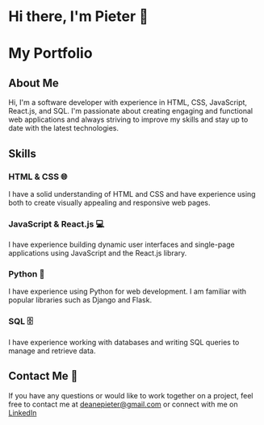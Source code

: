 # Hi there, I'm Pieter 👋

# My Portfolio

## About Me

Hi, I'm a software developer with experience in HTML, CSS, JavaScript, React.js, and SQL. I'm passionate about creating engaging and functional web applications and always striving to improve my skills and stay up to date with the latest technologies.

## Skills

### HTML & CSS 🌐

I have a solid understanding of HTML and CSS and have experience using both to create visually appealing and responsive web pages.

### JavaScript & React.js 💻

I have experience building dynamic user interfaces and single-page applications using JavaScript and the React.js library.

### Python 🐍

I have experience using Python for web development. I am familiar with popular libraries such as Django and Flask.

### SQL 🗄️

I have experience working with databases and writing SQL queries to manage and retrieve data.

## Contact Me 💬

If you have any questions or would like to work together on a project, feel free to contact me at [deanepieter@gmail.com](mailto:your.email@example.com) or connect with me on [LinkedIn](https://www.linkedin.com/mwlite/in/pieterdeane)

